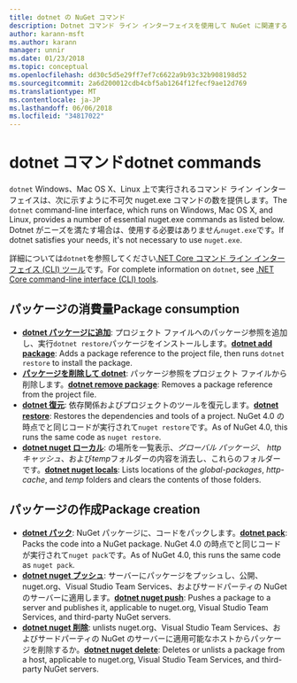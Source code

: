 ```yaml
---
title: dotnet の NuGet コマンド
description: Dotnet コマンド ライン インターフェイスを使用して NuGet に関連するコマンドの短いリファレンスです。
author: karann-msft
ms.author: karann
manager: unnir
ms.date: 01/23/2018
ms.topic: conceptual
ms.openlocfilehash: dd30c5d5e29ff7ef7c6622a9b93c32b908198d52
ms.sourcegitcommit: 2a6d200012cdb4cbf5ab1264f12fecf9ae12d769
ms.translationtype: MT
ms.contentlocale: ja-JP
ms.lasthandoff: 06/06/2018
ms.locfileid: "34817022"
---
```

# <a name="dotnet-commands"></a><span data-ttu-id="f471d-103">dotnet コマンド</span><span class="sxs-lookup"><span data-stu-id="f471d-103">dotnet commands</span></span>

<span data-ttu-id="f471d-104">`dotnet` Windows、Mac OS X、Linux 上で実行されるコマンド ライン インターフェイスは、次に示すように不可欠 nuget.exe コマンドの数を提供します。</span><span class="sxs-lookup"><span data-stu-id="f471d-104">The `dotnet` command-line interface, which runs on Windows, Mac OS X, and Linux, provides a number of essential nuget.exe commands as listed below.</span></span> <span data-ttu-id="f471d-105">Dotnet がニーズを満たす場合は、使用する必要はありません`nuget.exe`です。</span><span class="sxs-lookup"><span data-stu-id="f471d-105">If dotnet satisfies your needs, it's not necessary to use `nuget.exe`.</span></span>

<span data-ttu-id="f471d-106">詳細については`dotnet`を参照してください[.NET Core コマンド ライン インターフェイス (CLI) ツール](/dotnet/core/tools/?tabs=netcore2x)です。</span><span class="sxs-lookup"><span data-stu-id="f471d-106">For complete information on `dotnet`, see [.NET Core command-line interface (CLI) tools](/dotnet/core/tools/?tabs=netcore2x).</span></span>

## <a name="package-consumption"></a><span data-ttu-id="f471d-107">パッケージの消費量</span><span class="sxs-lookup"><span data-stu-id="f471d-107">Package consumption</span></span>

- <span data-ttu-id="f471d-108">[**dotnet パッケージに追加**](/dotnet/core/tools/dotnet-add-package): プロジェクト ファイルへのパッケージ参照を追加し、実行`dotnet restore`パッケージをインストールします。</span><span class="sxs-lookup"><span data-stu-id="f471d-108">[**dotnet add package**](/dotnet/core/tools/dotnet-add-package): Adds a package reference to the project file, then runs `dotnet restore` to install the package.</span></span>
- <span data-ttu-id="f471d-109">[**パッケージを削除して dotnet**](/dotnet/core/tools/dotnet-remove-package): パッケージ参照をプロジェクト ファイルから削除します。</span><span class="sxs-lookup"><span data-stu-id="f471d-109">[**dotnet remove package**](/dotnet/core/tools/dotnet-remove-package): Removes a package reference from the project file.</span></span>
- <span data-ttu-id="f471d-110">[**dotnet 復元**](/dotnet/core/tools/dotnet-restore?tabs=netcore2x): 依存関係およびプロジェクトのツールを復元します。</span><span class="sxs-lookup"><span data-stu-id="f471d-110">[**dotnet restore**](/dotnet/core/tools/dotnet-restore?tabs=netcore2x): Restores the dependencies and tools of a project.</span></span> <span data-ttu-id="f471d-111">NuGet 4.0 の時点でと同じコードが実行されて`nuget restore`です。</span><span class="sxs-lookup"><span data-stu-id="f471d-111">As of NuGet 4.0, this runs the same code as `nuget restore`.</span></span>
- <span data-ttu-id="f471d-112">[**dotnet nuget ローカル**](/dotnet/core/tools/dotnet-nuget-locals): の場所を一覧表示、*グローバル パッケージ*、 *http キャッシュ*、および*temp*フォルダーの内容を消去し、これらのフォルダーです。</span><span class="sxs-lookup"><span data-stu-id="f471d-112">[**dotnet nuget locals**](/dotnet/core/tools/dotnet-nuget-locals): Lists locations of the *global-packages*, *http-cache*, and *temp* folders and clears the contents of those folders.</span></span>

## <a name="package-creation"></a><span data-ttu-id="f471d-113">パッケージの作成</span><span class="sxs-lookup"><span data-stu-id="f471d-113">Package creation</span></span>

- <span data-ttu-id="f471d-114">[**dotnet パック**](/dotnet/core/tools/dotnet-pack?tabs=netcore2x): NuGet パッケージに、コードをパックします。</span><span class="sxs-lookup"><span data-stu-id="f471d-114">[**dotnet pack**](/dotnet/core/tools/dotnet-pack?tabs=netcore2x): Packs the code into a NuGet package.</span></span> <span data-ttu-id="f471d-115">NuGet 4.0 の時点でと同じコードが実行されて`nuget pack`です。</span><span class="sxs-lookup"><span data-stu-id="f471d-115">As of NuGet 4.0, this runs the same code as `nuget pack`.</span></span>
- <span data-ttu-id="f471d-116">[**dotnet nuget プッシュ**](/dotnet/core/tools/dotnet-nuget-push): サーバーにパッケージをプッシュし、公開、nuget.org、Visual Studio Team Services、およびサードパーティの NuGet のサーバーに適用します。</span><span class="sxs-lookup"><span data-stu-id="f471d-116">[**dotnet nuget push**](/dotnet/core/tools/dotnet-nuget-push): Pushes a package to a server and publishes it, applicable to nuget.org, Visual Studio Team Services, and third-party NuGet servers.</span></span>
- <span data-ttu-id="f471d-117">[**dotnet nuget 削除**](/dotnet/core/tools/dotnet-nuget-delete): unlists nuget.org、Visual Studio Team Services、およびサードパーティの NuGet のサーバーに適用可能なホストからパッケージを削除するか。</span><span class="sxs-lookup"><span data-stu-id="f471d-117">[**dotnet nuget delete**](/dotnet/core/tools/dotnet-nuget-delete): Deletes or unlists a package from a host, applicable to nuget.org, Visual Studio Team Services, and third-party NuGet servers.</span></span>
